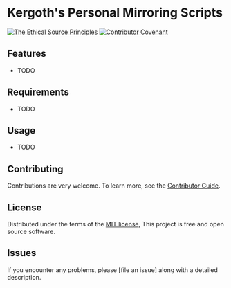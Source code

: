 # Kergoth's Personal Mirroring Scripts

[![The Ethical Source Principles](https://img.shields.io/badge/ethical-source-%23bb8c3c?labelColor=393162)][ethical source]
[![Contributor Covenant](https://img.shields.io/badge/Contributor%20Covenant-2.0-4baaaa.svg)][contributor covenant]

[ethical source]: https://ethicalsource.dev/principles/
[contributor covenant]: CODE_OF_CONDUCT.md

## Features

- TODO

## Requirements

- TODO

## Usage

- TODO

## Contributing

Contributions are very welcome.
To learn more, see the [Contributor Guide].

## License

Distributed under the terms of the [MIT license][license],
This project is free and open source software.

## Issues

If you encounter any problems,
please [file an issue] along with a detailed description.

<!-- github-only -->

[license]: https://github.com/kergoth/mirroring/blob/main/LICENSE
[contributor guide]: https://github.com/kergoth/mirroring/blob/main/CONTRIBUTING.md
